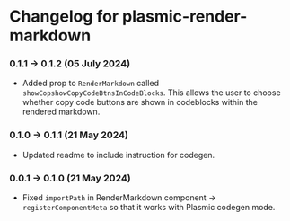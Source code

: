 # Changelog for plasmic-render-markdown

### 0.1.1 -> 0.1.2 (05 July 2024)
* Added prop to `RenderMarkdown` called `showCopshowCopyCodeBtnsInCodeBlocks`. This allows the user to choose whether copy code buttons are shown in codeblocks within the rendered markdown.

### 0.1.0 -> 0.1.1 (21 May 2024)
* Updated readme to include instruction for codegen.

### 0.0.1 -> 0.1.0 (21 May 2024)
* Fixed `importPath` in RenderMarkdown component -> `registerComponentMeta` so that it works with Plasmic codegen mode.
